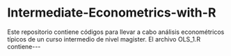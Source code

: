 # Intermediate-Econometrics-with-R

Este repositorio contiene códigos para llevar a cabo análisis econométricos típicos de un curso intermedio de nivel magister.
El archivo OLS_1.R contiene---
